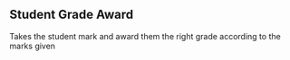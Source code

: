 ## Student Grade Award

Takes the student mark and award them the right grade according to the marks given
